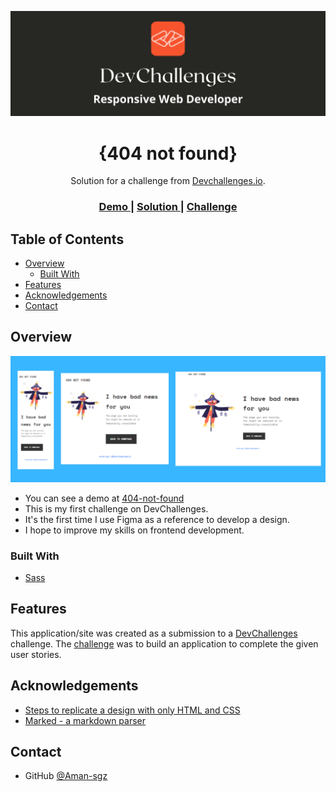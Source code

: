 <!-- Please update value in the {}  -->
![portada](css/assets/portada.png)
<h1 align="center">{404 not found}</h1>

<div align="center">
   Solution for a challenge from  <a href="http://devchallenges.io" target="_blank">Devchallenges.io</a>.
</div>

<div align="center">
  <h3>
    <a href="https://404-not-found-lac.vercel.app/">
      Demo
    </a>
    <span> | </span>
    <a href="https://devchallenges.io/solutions/wj2lX9ucBN0owt336AOM">
      Solution
    </a>
    <span> | </span>
    <a href="https://devchallenges.io/challenges/wBunSb7FPrIepJZAg0sY">
      Challenge
    </a>
  </h3>
</div>

<!-- TABLE OF CONTENTS -->

## Table of Contents

- [Overview](#overview)
  - [Built With](#built-with)
- [Features](#features)
- [Acknowledgements](#acknowledgements)
- [Contact](#contact)

<!-- OVERVIEW -->

## Overview
![preview](css/assets/preview.png)

- You can see a demo at [404-not-found](https://404-not-found-lac.vercel.app/)
- This is my first challenge on DevChallenges. 
- It's the first time I use Figma as a reference to develop a design.
- I hope to improve my skills on frontend development.

### Built With

<!-- This section should list any major frameworks that you built your project using. Here are a few examples.-->

- [Sass](https://sass-lang.com/)

## Features

<!-- List the features of your application or follow the template. Don't share the figma file here :) -->

This application/site was created as a submission to a [DevChallenges](https://devchallenges.io/challenges) challenge. The [challenge](https://devchallenges.io/challenges/wBunSb7FPrIepJZAg0sY) was to build an application to complete the given user stories.


## Acknowledgements

<!-- This section should list any articles or add-ons/plugins that helps you to complete the project. This is optional but it will help you in the future. For exmpale -->

- [Steps to replicate a design with only HTML and CSS](https://devchallenges-blogs.web.app/how-to-replicate-design/)
- [Marked - a markdown parser](https://github.com/chjj/marked)

## Contact

- GitHub [@Aman-sgz](https://github.com/Aman-sgz)
